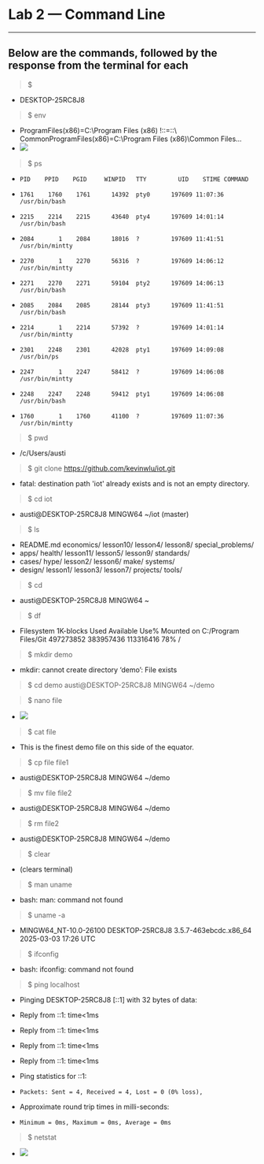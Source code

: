 # Lab 2 — Command Line
---
## Below are the commands, followed by the response from the terminal for each
> $ 
- DESKTOP-25RC8J8

> $ env
- ProgramFiles(x86)=C:\Program Files (x86) !::=::\ CommonProgramFiles(x86)=C:\Program Files (x86)\Common Files...
- ![](https://github.com/AnotherAnotherAustin/repotime/blob/main/env.png) 

> $ ps
-     PID    PPID    PGID     WINPID   TTY         UID    STIME COMMAND
-     1761    1760    1761      14392  pty0      197609 11:07:36 /usr/bin/bash
-     2215    2214    2215      43640  pty4      197609 14:01:14 /usr/bin/bash
-     2084       1    2084      18016  ?         197609 11:41:51 /usr/bin/mintty
-     2270       1    2270      56316  ?         197609 14:06:12 /usr/bin/mintty
-     2271    2270    2271      59104  pty2      197609 14:06:13 /usr/bin/bash
-     2085    2084    2085      28144  pty3      197609 11:41:51 /usr/bin/bash
-     2214       1    2214      57392  ?         197609 14:01:14 /usr/bin/mintty
-     2301    2248    2301      42028  pty1      197609 14:09:08 /usr/bin/ps
-     2247       1    2247      58412  ?         197609 14:06:08 /usr/bin/mintty
-     2248    2247    2248      59412  pty1      197609 14:06:08 /usr/bin/bash
-     1760       1    1760      41100  ?         197609 11:07:36 /usr/bin/mintty

> $ pwd
- /c/Users/austi

> $ git clone https://github.com/kevinwlu/iot.git
- fatal: destination path 'iot' already exists and is not an empty directory.

> $ cd iot
- austi@DESKTOP-25RC8J8 MINGW64 ~/iot (master)

> $ ls
- README.md  economics/  lesson10/  lesson4/  lesson8/   special_problems/
- apps/      health/     lesson11/  lesson5/  lesson9/   standards/
- cases/     hype/       lesson2/   lesson6/  make/      systems/
- design/    lesson1/    lesson3/   lesson7/  projects/  tools/

> $ cd
- austi@DESKTOP-25RC8J8 MINGW64 ~

> $ df
- Filesystem           1K-blocks      Used Available Use% Mounted on
C:/Program Files/Git 497273852 383957436 113316416  78% /

> $ mkdir demo
- mkdir: cannot create directory ‘demo’: File exists

> $ cd demo
austi@DESKTOP-25RC8J8 MINGW64 ~/demo

> $ nano file
- ![](https://github.com/AnotherAnotherAustin/repotime/blob/main/nano.png) 

> $ cat file
- This is the finest demo file on this side of the equator.

> $ cp file file1
- austi@DESKTOP-25RC8J8 MINGW64 ~/demo
  
> $ mv file file2
- austi@DESKTOP-25RC8J8 MINGW64 ~/demo

> $ rm file2
- austi@DESKTOP-25RC8J8 MINGW64 ~/demo

> $ clear
- (clears terminal)

> $ man uname
- bash: man: command not found

> $ uname -a
- MINGW64_NT-10.0-26100 DESKTOP-25RC8J8 3.5.7-463ebcdc.x86_64 2025-03-03 17:26 UTC

> $ ifconfig
- bash: ifconfig: command not found

> $ ping localhost
- Pinging DESKTOP-25RC8J8 [::1] with 32 bytes of data:
- Reply from ::1: time<1ms
- Reply from ::1: time<1ms
- Reply from ::1: time<1ms
- Reply from ::1: time<1ms

- Ping statistics for ::1:
-     Packets: Sent = 4, Received = 4, Lost = 0 (0% loss),
- Approximate round trip times in milli-seconds:
-     Minimum = 0ms, Maximum = 0ms, Average = 0ms

> $ netstat
- ![](https://github.com/AnotherAnotherAustin/repotime/blob/main/ConnectionsLab3.png) 

